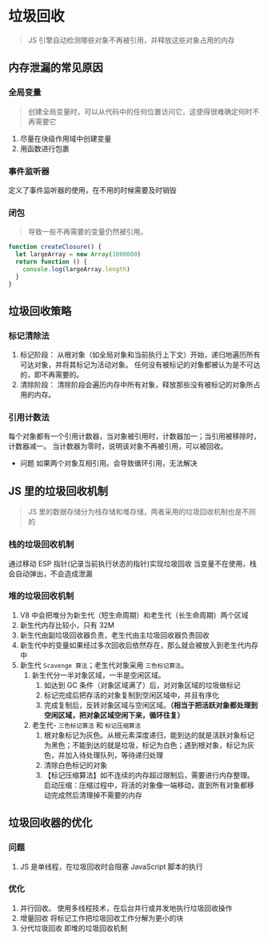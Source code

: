 # 垃圾回收

> JS 引擎自动检测哪些对象不再被引用，并释放这些对象占用的内存

## 内存泄漏的常见原因

### 全局变量

> 创建全局变量时，可以从代码中的任何位置访问它，这使得很难确定何时不再需要它

1. 尽量在块级作用域中创建变量
2. 用函数进行包裹

### 事件监听器

定义了事件监听器的使用，在不用的时候需要及时销毁

### 闭包

> 导致一些不再需要的变量仍然被引用。

```js
function createClosure() {
  let largeArray = new Array(1000000)
  return function () {
    console.log(largeArray.length)
  }
}
```

## 垃圾回收策略

### 标记清除法

1. 标记阶段：
   从根对象（如全局对象和当前执行上下文）开始，递归地遍历所有可达对象，并将其标记为活动对象。
   任何没有被标记的对象都被认为是不可达的，即不再需要的。
2. 清除阶段：
   清除阶段会遍历内存中所有对象，释放那些没有被标记的对象所占用的内存。

### 引用计数法

每个对象都有一个引用计数器，当对象被引用时，计数器加一；当引用被移除时，计数器减一。
当计数器为零时，说明该对象不再被引用，可以被回收。

- 问题
  如果两个对象互相引用。会导致循环引用，无法解决

## JS 里的垃圾回收机制

> JS 里的数据存储分为栈存储和堆存储，两者采用的垃圾回收机制也是不同的

### 栈的垃圾回收机制

通过移动 ESP 指针(记录当前执行状态的指针)实现垃圾回收
当变量不在使用，栈会自动弹出，不会造成泄漏

### 堆的垃圾回收机制

1. V8 中会把堆分为新生代（短生命周期）和老生代（长生命周期）两个区域
2. 新生代内存比较小，只有 32M
3. 新生代由副垃圾回收器负责，老生代由主垃圾回收器负责回收
4. 新生代中的变量如果经过多次回收后依然存在，那么就会被放入到老生代内存中
5. 新生代 `Scavenge 算法`；老生代对象采用 `三色标记算法`。
   1. 新生代分一半对象区域，一半是空闲区域。
      1. 如达到 GC 条件（对象区域满了）后，对对象区域的垃圾做标记
      2. 标记完成后把存活的对象复制到空闲区域中，并且有序化
      3. 完成复制后，反转对象区域与空闲区域。**（相当于把活跃对象都处理到空闲区域，把对象区域空闲下来，循环往复）**
   2. 老生代- `三色标记算法` 和 `标记压缩算法`
      1. 根对象标记为灰色。从根元素深度递归，能到达的就是活跃对象标记为黑色；不能到达的就是垃圾，标记为白色；遇到根对象，标记为灰色，并加入待处理队列，等待递归处理
      2. 清除白色标记的对象
      3. 【标记压缩算法】如不连续的内存超过限制后，需要进行内存整理。启动压缩：压缩过程中，将活的对象像一端移动，直到所有对象都移动完成然后清理掉不需要的内存

## 垃圾回收器的优化

### 问题

1. JS 是单线程，在垃圾回收时会阻塞 JavaScript 脚本的执行

### 优化

1. 并行回收。
   使用多线程技术，在后台并行或并发地执行垃圾回收操作
2. 增量回收
   将标记工作把垃圾回收工作分解为更小的块
3. 分代垃圾回收
   即堆的垃圾回收机制
